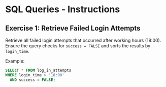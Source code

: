 # SQL Queries - Instructions

## Exercise 1: Retrieve Failed Login Attempts
Retrieve all failed login attempts that occurred after working hours (18:00). Ensure the query checks for `success = FALSE` and sorts the results by `login_time`.

Example:
```sql
SELECT * FROM log_in_attempts 
WHERE login_time > '18:00' 
  AND success = FALSE;
